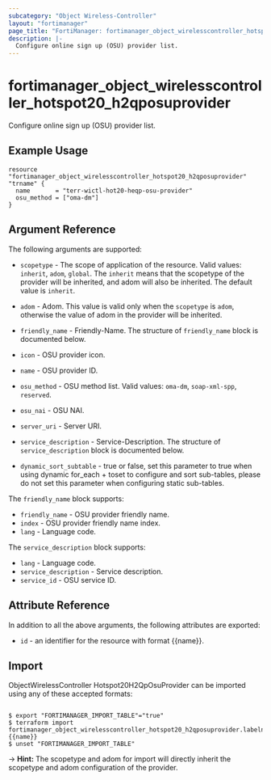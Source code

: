 ```yaml
---
subcategory: "Object Wireless-Controller"
layout: "fortimanager"
page_title: "FortiManager: fortimanager_object_wirelesscontroller_hotspot20_h2qposuprovider"
description: |-
  Configure online sign up (OSU) provider list.
---
```


# fortimanager_object_wirelesscontroller_hotspot20_h2qposuprovider
Configure online sign up (OSU) provider list.

## Example Usage

```hcl
resource "fortimanager_object_wirelesscontroller_hotspot20_h2qposuprovider" "trname" {
  name       = "terr-wictl-hot20-heqp-osu-provider"
  osu_method = ["oma-dm"]
}
```

## Argument Reference


The following arguments are supported:

* `scopetype` - The scope of application of the resource. Valid values: `inherit`, `adom`, `global`. The `inherit` means that the scopetype of the provider will be inherited, and adom will also be inherited. The default value is `inherit`.
* `adom` - Adom. This value is valid only when the `scopetype` is `adom`, otherwise the value of adom in the provider will be inherited.

* `friendly_name` - Friendly-Name. The structure of `friendly_name` block is documented below.
* `icon` - OSU provider icon.
* `name` - OSU provider ID.
* `osu_method` - OSU method list. Valid values: `oma-dm`, `soap-xml-spp`, `reserved`.

* `osu_nai` - OSU NAI.
* `server_uri` - Server URI.
* `service_description` - Service-Description. The structure of `service_description` block is documented below.
* `dynamic_sort_subtable` - true or false, set this parameter to true when using dynamic for_each + toset to configure and sort sub-tables, please do not set this parameter when configuring static sub-tables.

The `friendly_name` block supports:

* `friendly_name` - OSU provider friendly name.
* `index` - OSU provider friendly name index.
* `lang` - Language code.

The `service_description` block supports:

* `lang` - Language code.
* `service_description` - Service description.
* `service_id` - OSU service ID.


## Attribute Reference

In addition to all the above arguments, the following attributes are exported:
* `id` - an identifier for the resource with format {{name}}.

## Import

ObjectWirelessController Hotspot20H2QpOsuProvider can be imported using any of these accepted formats:
```

$ export "FORTIMANAGER_IMPORT_TABLE"="true"
$ terraform import fortimanager_object_wirelesscontroller_hotspot20_h2qposuprovider.labelname {{name}}
$ unset "FORTIMANAGER_IMPORT_TABLE"
```
-> **Hint:** The scopetype and adom for import will directly inherit the scopetype and adom configuration of the provider.
